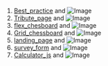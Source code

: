1. [Best_practice](/Assignement) and ![Image](src)
2. [Tribute_page](/Tribute_page/index.html) and ![Image](src)
3. [flex_chesboard](/Chess_board/index.html) and ![Image](src)
4. [Grid_chessboard](/Grid-chessboard/index.html) and ![Image](src)
5. [landing_page](/landing_page/index.html) and ![Image](src)
6. [survey_form](/survey_form/index.html) and ![Image](src)
7. [Calculator_js](/calculator/index.html) and ![Image](src)